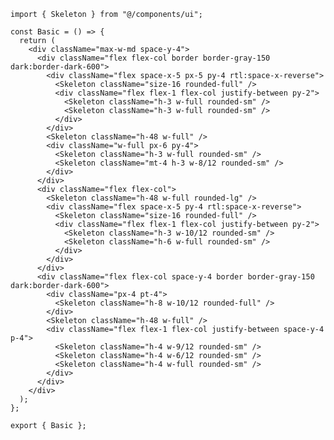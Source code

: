 ﻿```tsx
import { Skeleton } from "@/components/ui";

const Basic = () => {
  return (
    <div className="max-w-md space-y-4">
      <div className="flex flex-col border border-gray-150 dark:border-dark-600">
        <div className="flex space-x-5 px-5 py-4 rtl:space-x-reverse">
          <Skeleton className="size-16 rounded-full" />
          <div className="flex flex-1 flex-col justify-between py-2">
            <Skeleton className="h-3 w-full rounded-sm" />
            <Skeleton className="h-3 w-full rounded-sm" />
          </div>
        </div>
        <Skeleton className="h-48 w-full" />
        <div className="w-full px-6 py-4">
          <Skeleton className="h-3 w-full rounded-sm" />
          <Skeleton className="mt-4 h-3 w-8/12 rounded-sm" />
        </div>
      </div>
      <div className="flex flex-col">
        <Skeleton className="h-48 w-full rounded-lg" />
        <div className="flex space-x-5 py-4 rtl:space-x-reverse">
          <Skeleton className="size-16 rounded-full" />
          <div className="flex flex-1 flex-col justify-between py-2">
            <Skeleton className="h-3 w-10/12 rounded-sm" />
            <Skeleton className="h-6 w-full rounded-sm" />
          </div>
        </div>
      </div>
      <div className="flex flex-col space-y-4 border border-gray-150 dark:border-dark-600">
        <div className="px-4 pt-4">
          <Skeleton className="h-8 w-10/12 rounded-full" />
        </div>
        <Skeleton className="h-48 w-full" />
        <div className="flex flex-1 flex-col justify-between space-y-4 p-4">
          <Skeleton className="h-4 w-9/12 rounded-sm" />
          <Skeleton className="h-4 w-6/12 rounded-sm" />
          <Skeleton className="h-4 w-full rounded-sm" />
        </div>
      </div>
    </div>
  );
};

export { Basic };

```
